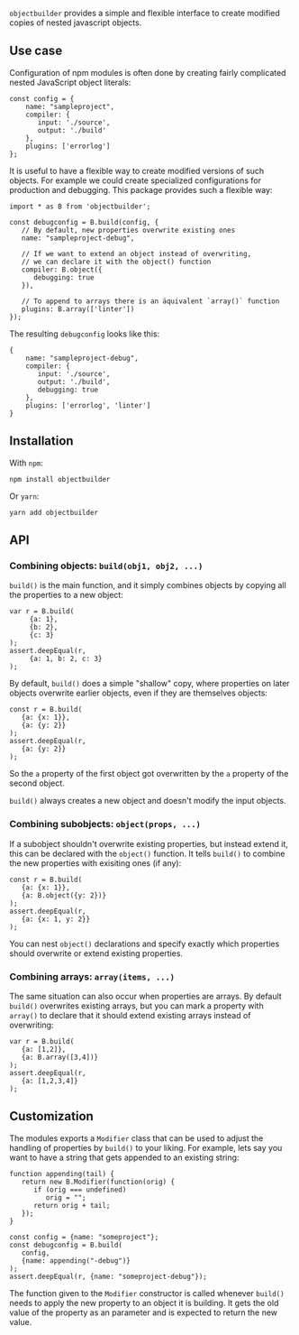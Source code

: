 `objectbuilder` provides a simple and flexible interface to create
modified copies of nested javascript objects.

## Use case

Configuration of npm modules is often done by creating fairly complicated
nested JavaScript object literals:

    const config = {
        name: "sampleproject",
        compiler: {
           input: './source',
           output: './build'
        },
        plugins: ['errorlog']
    };

It is useful to have a flexible way to create modified versions of such
objects. For example we could create specialized configurations for
production and debugging. This package provides such a flexible way:

    import * as B from 'objectbuilder';
    
    const debugconfig = B.build(config, {
       // By default, new properties overwrite existing ones
       name: "sampleproject-debug",
    
       // If we want to extend an object instead of overwriting,
       // we can declare it with the object() function
       compiler: B.object({
          debugging: true
       }),
       
       // To append to arrays there is an äquivalent `array()` function
       plugins: B.array(['linter'])
    });

The resulting `debugconfig` looks like this:

    {
        name: "sampleproject-debug",
        compiler: {
           input: './source',
           output: './build',
           debugging: true
        },
        plugins: ['errorlog', 'linter']
    }


## Installation

With `npm`:

```shell
npm install objectbuilder
```

Or `yarn`:
```shell
yarn add objectbuilder
```


## API

### Combining objects: `build(obj1, obj2, ...)`

`build()` is the main function, and it simply combines objects by copying
all the properties to a new object:

    var r = B.build(
         {a: 1},
         {b: 2},
         {c: 3}
    );
    assert.deepEqual(r,
         {a: 1, b: 2, c: 3}
    );

By default, `build()` does a simple "shallow" copy, where properties on
later objects overwrite earlier objects, even if they are themselves
objects:

    const r = B.build(
       {a: {x: 1}},
       {a: {y: 2}}
    );
    assert.deepEqual(r,
       {a: {y: 2}}
    );

So the `a` property of the first object got overwritten by the `a` property
of the second object.

`build()` always creates a new object and doesn't modify the input objects.

### Combining subobjects: `object(props, ...)`

If a subobject shouldn't overwrite existing properties, but instead extend it,
this can be declared with the `object()` function. It tells `build()` to
combine the new properties with exisiting ones (if any):

    const r = B.build(
       {a: {x: 1}},
       {a: B.object({y: 2})}
    );
    assert.deepEqual(r,
       {a: {x: 1, y: 2}}
    );

You can nest `object()` declarations and specify exactly which properties
should overwrite or extend existing properties.


### Combining arrays: `array(items, ...)`

The same situation can also occur when properties are arrays. By default
`build()` overwrites existing arrays, but you can mark a property with
`array()` to declare that it should extend existing arrays
instead of overwriting:

    var r = B.build(
       {a: [1,2]},
       {a: B.array([3,4])}
    );
    assert.deepEqual(r,
       {a: [1,2,3,4]}
    );


## Customization

The modules exports a `Modifier` class that can be used to adjust the handling
of properties by `build()` to your liking. For example, lets say you want
to have a string that gets appended to an existing string:

    function appending(tail) {
       return new B.Modifier(function(orig) {
          if (orig === undefined)
             orig = "";
          return orig + tail;
       });
    }
    
    const config = {name: "someproject"};
    const debugconfig = B.build(
       config,
       {name: appending("-debug")}
    );
    assert.deepEqual(r, {name: "someproject-debug"});

The function given to the `Modifier` constructor is called whenever `build()`
needs to apply the new property to an object it is building. It gets the old
value of the property as an parameter and is expected to return the new
value.

